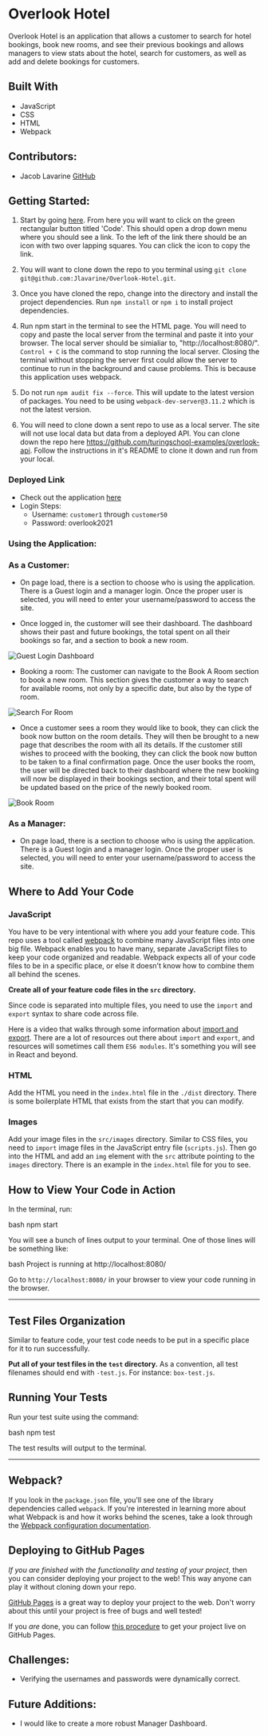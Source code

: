 # Overlook Hotel
Overlook Hotel is an application that allows a customer to search for hotel bookings, book new rooms, and see their previous bookings and allows managers to view stats about the hotel, search for customers, as well as add and delete bookings for customers.

## Built With
  * JavaScript
  * CSS
  * HTML
  * Webpack

## Contributors:
  * Jacob Lavarine [GitHub](https://github.com/Jlavarine)


## Getting Started:

1. Start by going [here](https://github.com/Jlavarine/Overlook-Hotel). From here you will want to click on the green rectangular button titled 'Code'. This should open a drop down menu where you should see a link. To the left of the link there should be an icon with two over lapping squares. You can click the icon to copy the link.

2. You will want to clone down the repo to you terminal using `git clone git@github.com:Jlavarine/Overlook-Hotel.git`.
3. Once you have cloned the repo, change into the directory and install the project dependencies. Run `npm install` or `npm i` to install project dependencies.
4. Run npm start in the terminal to see the HTML page. You will need to copy and paste the local server from the terminal and paste it into your browser. The local server should be simialiar to, "http://localhost:8080/". `Control + C` is the command to stop running the local server. Closing the terminal without stopping the server first could allow the server to continue to run in the background and cause problems. This is because this application uses webpack.
5. Do not run `npm audit fix --force`. This will update to the latest version of packages. You need to be using `webpack-dev-server@3.11.2` which is not the latest version.
6. You will need to clone down a sent repo to use as a local server. The site will not use local data but data from a deployed API. You can clone down the repo here https://github.com/turingschool-examples/overlook-api. Follow the instructions in it's README to clone it down and run from your local.


### Deployed Link
- Check out the application [here](https://jlavarine.github.io/Overlook-Hotel/)
- Login Steps: 
  - Username: `customer1` through `customer50` 
  - Password: overlook2021

### Using the Application:

### As a Customer:
*  On page load, there is a section to choose who is using the application. There is a Guest login and a manager login. Once the proper user is selected, you will need to enter your username/password to access the site.

*  Once logged in, the customer will see their dashboard. The dashboard shows their past and future bookings, the total spent on all their bookings so far, and a section to book a new room.

![Guest Login   Dashboard](https://user-images.githubusercontent.com/96446170/165378262-d4160b02-221e-49e3-b93e-567573d18552.gif)

* Booking a room: The customer can navigate to the Book A Room section to book a new room. This section gives the customer a way to search for available rooms, not only by a specific date, but also by the type of room. 

![Search For Room](https://user-images.githubusercontent.com/96446170/165379003-3687740e-f5b0-433e-a94e-cce45321797f.gif)

* Once a customer sees a room they would like to book, they can click the book now button on the room details. They will then be brought to a new page that describes the room with all its details. If the customer still wishes to proceed with the booking, they can click the book now button to be taken to a final confirmation page. Once the user books the room, the user will be directed back to their dashboard where the new booking will now be displayed in their bookings section, and their total spent will be updated based on the price of the newly booked room.

![Book Room](https://user-images.githubusercontent.com/96446170/165382932-19876cfe-e237-4a2d-96d3-d0b8b84de5a8.gif)


### As a Manager:
*  On page load, there is a section to choose who is using the application. There is a Guest login and a manager login. Once the proper user is selected, you will need to enter your username/password to access the site.

## Where to Add Your Code

### JavaScript

You have to be very intentional with where you add your feature code. This repo uses a tool called [webpack](https://webpack.js.org/) to combine many JavaScript files into one big file. Webpack enables you to have many, separate JavaScript files to keep your code organized and readable. Webpack expects all of your code files to be in a specific place, or else it doesn't know how to combine them all behind the scenes.

**Create all of your feature code files in the `src` directory.**

Since code is separated into multiple files, you need to use the `import` and `export` syntax to share code across file.

Here is a video that walks through some information about [import and export](https://www.youtube.com/watch?v=_3oSWwapPKQ). There are a lot of resources out there about `import` and `export`, and resources will sometimes call them `ES6 modules`. It's something you will see in React and beyond.

### HTML

Add the HTML you need in the `index.html` file in the `./dist` directory. There is some boilerplate HTML that exists from the start that you can modify.

### Images

Add your image files in the `src/images` directory. Similar to CSS files, you need to `import` image files in the JavaScript entry file (`scripts.js`). Then go into the HTML and add an `img` element with the `src` attribute pointing to the `images` directory. There is an example in the `index.html` file for you to see.

## How to View Your Code in Action

In the terminal, run:

bash
npm start

You will see a bunch of lines output to your terminal. One of those lines will be something like:

bash
Project is running at http://localhost:8080/

Go to `http://localhost:8080/` in your browser to view your code running in the browser.

---

## Test Files Organization

Similar to feature code, your test code needs to be put in a specific place for it to run successfully.

**Put all of your test files in the `test` directory.** As a convention, all test filenames should end with `-test.js`. For instance: `box-test.js`.

## Running Your Tests

Run your test suite using the command:

bash
npm test

The test results will output to the terminal.

---


## Webpack?

If you look in the `package.json` file, you'll see one of the library dependencies called `webpack`. If you're interested in learning more about what Webpack is and how it works behind the scenes, take a look through the [Webpack configuration documentation](https://webpack.js.org/concepts/).

## Deploying to GitHub Pages

_If you are finished with the functionality and testing of your project_, then you can consider deploying your project to the web! This way anyone can play it without cloning down your repo.

[GitHub Pages](https://pages.github.com/) is a great way to deploy your project to the web. Don't worry about this until your project is free of bugs and well tested!

If you _are_ done, you can follow [this procedure](./gh-pages-procedure.md) to get your project live on GitHub Pages.

## Challenges:
  * Verifying the usernames and passwords were dynamically correct.

## Future Additions:
 * I would like to create a more robust Manager Dashboard.
